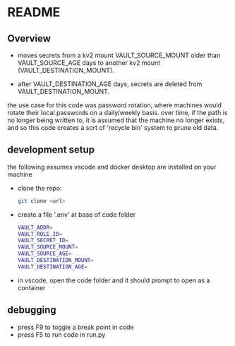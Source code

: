 # README

## Overview

- moves secrets from a kv2 mount VAULT_SOURCE_MOUNT older than VAULT_SOURCE_AGE days to another kv2 mount (VAULT_DESTINATION_MOUNT).

- after VAULT_DESTINATION_AGE days, secrets are deleted from VAULT_DESTINATION_MOUNT.

the use case for this code was password rotation, where machines would rotate their local passwords on a daily/weekly basis.  over time, if the path is no longer being written to, it is assumed that the machine no longer exists, and so this code creates a sort of 'recycle bin' system to prune old data.

## development setup

the following assumes vscode and docker desktop are installed on your machine

- clone the repo:
    ```bash
    git clone <url>
    ```
- create a file '.env' at base of code folder
    ```bash
    VAULT_ADDR=
    VAULT_ROLE_ID=
    VAULT_SECRET_ID=
    VAULT_SOURCE_MOUNT=
    VAULT_SOURCE_AGE=
    VAULT_DESTINATION_MOUNT=
    VAULT_DESTINATION_AGE=
    ```
- in vscode, open the code folder and it should prompt to open as a container

## debugging

- press F9 to toggle a break point in code
- press F5 to run code in run.py
